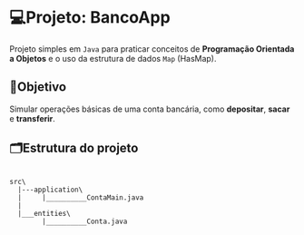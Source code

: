 # 💻Projeto: BancoApp 
Projeto simples em `Java` para praticar conceitos de **Programação Orientada a Objetos** e o uso da estrutura de dados `Map` (HasMap).

## 🎯Objetivo
Simular operações básicas de uma conta bancária, como **depositar**, **sacar** e **transferir**.

## 🗂️Estrutura do projeto

```

src\ 
  |---application\
  |     |__________ContaMain.java
  |
  |___entities\
        |__________Conta.java



```